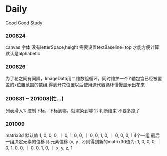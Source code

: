 # Daily
Good Good Study

### 200824
canvas 
  字体 没有letterSpace,height
  需要设置textBaseline=top 才能方便计算 默认是alphabetic

### 200826
  为了花之间有间隔，ImageData用二维数组循环，同时维护一个Y轴包含已经被覆盖的x位置范围的数组,得到开花位置以后使用迭代器循环慢慢显示出花来

### 200831 ~ 201008(忙...)
列表滑入1: 控制下标，下标到哪，就渲染到哪  2: 判断结束 不要多跑了

### 201009
  matrix3d 默认值 1, 0, 0, 0, ｜ 0, 1, 0, 0, ｜ 0, 0, 1, 0, ｜ 0, 0, 0, 1
  4个一组 最后一组决定元素的位移 即元素位移 (x, y , z)则得到新的matrix3d值为:
  1, 0, 0, 0, ｜ 0, 1, 0, 0, ｜ 0, 0, 1, 0, ｜ x, y, z, 1